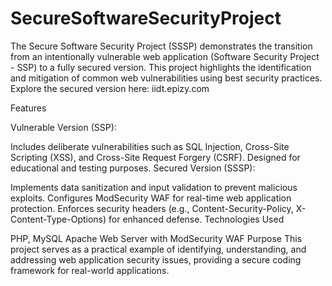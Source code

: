 # SecureSoftwareSecurityProject
The Secure Software Security Project (SSSP) demonstrates the transition from an intentionally vulnerable web application (Software Security Project - SSP) to a fully secured version. This project highlights the identification and mitigation of common web vulnerabilities using best security practices.  
Explore the secured version here: iidt.epizy.com

Features

Vulnerable Version (SSP):

Includes deliberate vulnerabilities such as SQL Injection, Cross-Site Scripting (XSS), and Cross-Site Request Forgery (CSRF).
Designed for educational and testing purposes.
Secured Version (SSSP):

Implements data sanitization and input validation to prevent malicious exploits.
Configures ModSecurity WAF for real-time web application protection.
Enforces security headers (e.g., Content-Security-Policy, X-Content-Type-Options) for enhanced defense.
Technologies Used

PHP, MySQL
Apache Web Server with ModSecurity WAF
Purpose
This project serves as a practical example of identifying, understanding, and addressing web application security issues, providing a secure coding framework for real-world applications.
